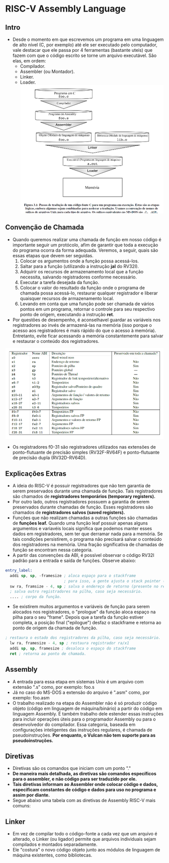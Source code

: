 # RISC-V Assembly Language

## Intro
* Desde o momento em que escrevemos um programa em uma linguagem de alto nível (C, por exemplo) até ele ser executado pelo computador, vale destacar que ele passa por 4 ferramentas (bastante uteis) que fazem com que o código escrito se torne um arquivo executável. São elas, em ordem:
  * Compilador.
  * Assembler (ou Montador).
  * Linker.
  * Loader.
![[registers](https://http://riscv.org/)](steps.png)
  
## Convenção de Chamada
* Quando queremos realizar uma chamada de função em nosso código é importante seguir um protócolo, afim de garantir que toda a execução do programa ocorra da forma adequada. Veremos, a seguir, quais são essas etapas que devem ser seguidas.
  1. Colocar os argumentos onde a função possa acessá-los.
  2. Saltar para a função (utilizando a instrução __jal__ do RV32I).
  3. Adquirir os recursos de armazenamento local que a função necessita, salvando registradores conforme necessário.
  4. Executar a tarefa desejada da função.
  5. Colocar o valor do resultado da função onde o programa de chamada possa acessá-lo, restaurar qualquer registrador e liberar quaisquer recursos de armazenamento local.
  6. Levando em conta que uma função pode ser chamada de vários pontos em um programa, retornar o controle para seu respectivo ponto de origem, executando a instrução __ret__.
* Por questões de desempenho, é aconselhavel guardar as variáveis nos registradores ao invés de armazená-las na memória (isso porque o acesso aos registradores é mais rápido do que o acesso à memória). Entretanto, evite ficar acessando a memória constantemente para salvar e restaurar o conteúdo dos registradores.

![[registerss](https://http://riscv.org/)](savedregisters.png)

* Os registradores f0-31 são registradores utilizados nas extensões de ponto-flutuante de precisão simples (RV32F-RV64F) e ponto-flutuante de precisão dupla (RV32D-RV64D).

## Explicações Extras
* A ideia do RISC-V é possuir registradores que não tem garantia de serem preservados durante uma chamada de função. Tais registradores são chamados de __registradores temporários (temporary registers).__
* Por outro lado, outros registradores possuem a garantia de serem preservados durante chamadas de função. Esses registradores são chamados de __registradores salvos (saved registers).__
* Funções que não realizam chamadas a outras funções são chamadas de __funções leaf.__ Quando uma função leaf possuir apenas alguns argumentos e variavéis locais significa que podemos manter esses dados em registradores, sem ter que derramar nada para a memória. Se tais condições persistirem, o programa não precisará salvar o conteúdo dos registradores na memória. Uma fração significativa de chamadas de função se encontram nessa categoria.
* A partir das convenções da ABI, é possível observar o código RV32I padrão para a entrada e saída de funções. Observe abaixo:
```asm
entry_label: 
  addi sp, sp, -framesize ; aloca espaço para o stackframe
                          ; para isso, a gente ajusta o stack pointer (registrador sp/x2)
  sw ra, framsize - 4, sp ; salva o endereço de retorno (presente no registrador ra/x1)
  ; salva outro registradores na pilha, caso seja necessário.
  .... ; corpo da função.
```
* Se existirem muitos argumentos e variáveis de função para serem alocados nos registradores, o "prologue" da função aloca espaço na pilha para o seu "frame". Depois que a tarefa da função estiver completa, a posição final ("epilogue") desfaz o stackframe e retorna ao ponto de origem da chamada de função.
```asm
; restaura o estado dos registradores da pilha, caso seja necessário.
  lw ra, framesize - 4, sp ; restaura registrador ra/x1
  addi sp, sp, framesize ; desaloca o espaço do stackframe
  ret ; retorna ao ponto de chamada.
```

## Assembly
* A entrada para essa etapa em sistemas Unix é um arquivo com extensão ".s" como, por exemplo: foo.s
* Já no caso do MS-DOS a extensão do arquivo é ".asm" como, por exemplo: foo.asm
* O trabalho realizado na etapa do Assembler não é só produzir código objeto (código em linguagem de máquina/binário) a partir do código em linguagem Assembly. É também trabalho dele estender essas instruções para incluir operações úteis para o programador Assembly ou para o desenvolvedor do compilador. Essa categoria, baseada em configurações inteligentes das instruções regulares, é chamada de pseudoinstruções. __Por enquanto, o Vulcan não tem suporte para as pseudoinstruções.__

## Diretivas
* Diretivas são os comandos que iniciam com um ponto "."
* __De maneira mais detalhada, as diretivas são comandos específicos para o assembler, e não código para ser traduzido por ele.__
* __Tais diretivas informam ao Assembler onde colocar código e dados, especificam constantes de código e dados para uso no programa e assim por diante.__
* Segue abaixo uma tabela com as diretivas de Assembly RISC-V mais comuns:


## Linker
* Em vez de compilar todo o código-fonte a cada vez que um arquivo é alterado, o Linker (ou ligador) permite que arquivos individuais sejam compilados e montados separadamente.
* Ele "costura" o novo código objeto junto aos módulos de linguagem de máquina existentes, como bibliotecas.

